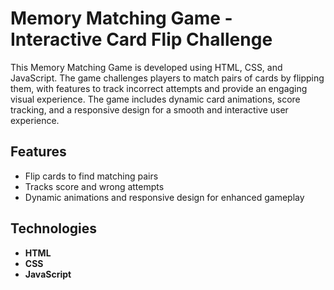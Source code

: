 # Memory Matching Game - Interactive Card Flip Challenge

This Memory Matching Game is developed using HTML, CSS, and JavaScript. The game challenges players to match pairs of cards by flipping them, with features to track incorrect attempts and provide an engaging visual experience. The game includes dynamic card animations, score tracking, and a responsive design for a smooth and interactive user experience.

## Features
- Flip cards to find matching pairs
- Tracks score and wrong attempts
- Dynamic animations and responsive design for enhanced gameplay

## Technologies
- **HTML**
- **CSS**
- **JavaScript**
